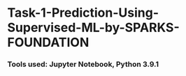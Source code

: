 # Task-1-Prediction-Using-Supervised-ML-by-SPARKS-FOUNDATION

### Tools used: Jupyter Notebook, Python 3.9.1
